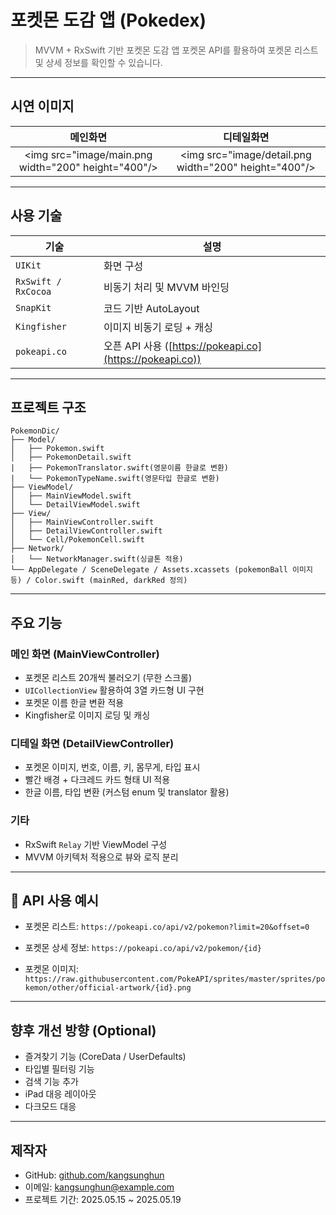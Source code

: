 # 포켓몬 도감 앱 (Pokedex)

> MVVM + RxSwift 기반 포켓몬 도감 앱
> 포켓몬 API를 활용하여 포켓몬 리스트 및 상세 정보를 확인할 수 있습니다.

---

## 시연 이미지

|              메인화면              |                디테일화면               |
| :----------------------------: | :--------------------------------: |
| <img src="image/main.png width="200" height="400"/> | <img src="image/detail.png width="200" height="400"/> |

---

## 사용 기술

| 기술                  | 설명                                                   |
| ------------------- | ---------------------------------------------------- |
| `UIKit`             | 화면 구성                                                |
| `RxSwift / RxCocoa` | 비동기 처리 및 MVVM 바인딩                                    |
| `SnapKit`           | 코드 기반 AutoLayout                                     |
| `Kingfisher`        | 이미지 비동기 로딩 + 캐싱                                      |
| `pokeapi.co`        | 오픈 API 사용 ([https://pokeapi.co](https://pokeapi.co)) |

---

##  프로젝트 구조

```
PokemonDic/
├── Model/
│   ├── Pokemon.swift
│   ├── PokemonDetail.swift
|   ├── PokemonTranslator.swift(영문이름 한글로 변환)
|   └── PokemonTypeName.swift(영문타입 한글로 변환)
├── ViewModel/
│   ├── MainViewModel.swift
│   └── DetailViewModel.swift
├── View/
│   ├── MainViewController.swift
│   ├── DetailViewController.swift
│   └── Cell/PokemonCell.swift
├── Network/
│   └── NetworkManager.swift(싱글톤 적용)
└── AppDelegate / SceneDelegate / Assets.xcassets (pokemonBall 이미지 등) / Color.swift (mainRed, darkRed 정의)
```

---

##  주요 기능

### 메인 화면 (MainViewController)

* 포켓몬 리스트 20개씩 불러오기 (무한 스크롤)
* `UICollectionView` 활용하여 3열 카드형 UI 구현
* 포켓몬 이름 한글 변환 적용
* Kingfisher로 이미지 로딩 및 캐싱

### 디테일 화면 (DetailViewController)

* 포켓몬 이미지, 번호, 이름, 키, 몸무게, 타입 표시
* 빨간 배경 + 다크레드 카드 형태 UI 적용
* 한글 이름, 타입 변환 (커스텀 enum 및 translator 활용)

### 기타

* RxSwift `Relay` 기반 ViewModel 구성
* MVVM 아키텍처 적용으로 뷰와 로직 분리

---

## 🔗 API 사용 예시

* 포켓몬 리스트:
  `https://pokeapi.co/api/v2/pokemon?limit=20&offset=0`

* 포켓몬 상세 정보:
  `https://pokeapi.co/api/v2/pokemon/{id}`

* 포켓몬 이미지:
  `https://raw.githubusercontent.com/PokeAPI/sprites/master/sprites/pokemon/other/official-artwork/{id}.png`

---

## 향후 개선 방향 (Optional)

* 즐겨찾기 기능 (CoreData / UserDefaults)
* 타입별 필터링 기능
* 검색 기능 추가
* iPad 대응 레이아웃
* 다크모드 대응

---

## 제작자

* GitHub: [github.com/kangsunghun](https://github.com/kangsunghun)
* 이메일: [kangsunghun@example.com](mailto:kangsunghun@example.com)
* 프로젝트 기간: 2025.05.15 \~ 2025.05.19
